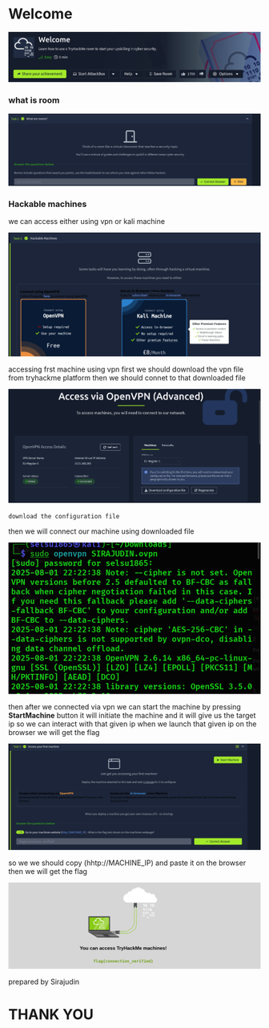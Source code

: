 # Welcome

![WelcomePage.png](Welcome%2024cb66e397c980db8d12d3e714b68680/WelcomePage.png)

### what is room

![roomMeaning.png](Welcome%2024cb66e397c980db8d12d3e714b68680/roomMeaning.png)

### Hackable machines
we can access either using vpn or kali machine

![hackable.png](Welcome%2024cb66e397c980db8d12d3e714b68680/hackable.png)

accessing frst machine using vpn
first we should download the vpn file from tryhackme platform
then we should connet to that downloaded file

![accessVPN.png](Welcome%2024cb66e397c980db8d12d3e714b68680/accessVPN.png)

`download the configuration file` 

then we will connect our machine using downloaded file 

![vpn.png](Welcome%2024cb66e397c980db8d12d3e714b68680/vpn.png)

then after we connected via vpn we can start the machine by pressing **StartMachine** button it will initiate the machine and it will give us the target ip so we can interact with that given ip
when we launch that given ip on the browser we will get the flag

![accessingFirstMachine.png](Welcome%2024cb66e397c980db8d12d3e714b68680/accessingFirstMachine.png)

so we we should copy (hhtp://MACHINE_IP) and paste it on the browser then we will get the flag

![flag.png](Welcome%2024cb66e397c980db8d12d3e714b68680/flag.png)

prepared by Sirajudin

# THANK YOU